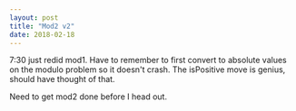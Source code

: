 ```yaml
---
layout: post
title: "Mod2 v2"
date: 2018-02-18
---
```


7:30 just redid mod1. Have to remember to first convert to absolute values on the modulo problem so it doesn't crash. The isPositive move is genius, should have thought of that.

Need to get mod2 done before I head out.
